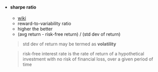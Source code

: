 * #### sharpe ratio

    * [wiki](https://en.wikipedia.org/wiki/Sharpe_ratio)
    * reward-to-variability ratio
    * higher the better
    * (avg return - risk-free return) / (std dev of return)    

    > std dev of return may be termed as **volatility**

    > risk-free interest rate is the rate of return of a hypothetical investment with no risk of financial loss, over a given period of time
        

